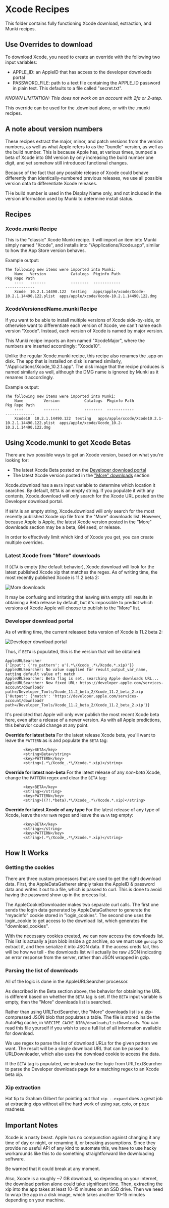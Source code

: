# Xcode Recipes

This folder contains fully functioning Xcode download, extraction, and Munki
recipes.

## Use Overrides to download

To download Xcode, you need to create an override with the following two input
variables:
* APPLE_ID: an AppleID that has access to the developer downloads portal
* PASSWORD_FILE: path to a text file containing the APPLE_ID password in plain
    text. This defaults to a file called "secret.txt".

*KNOWN LIMITATION: This does not work on an account with 2fa or 2-step.*

This override can be used for the .download alone, or with the .munki recipes.

## A note about version numbers

These recipes extract the major, minor, and patch versions from the version
numbers, as well as what Apple refers to as the "bundle" version, as well as
the build number. This is because Apple has, at various times, bumped a beta of
Xcode into GM version by only increasing the build number one digit, and yet
somehow still introduced functional changes.

Because of the fact that any possible release of Xcode could behave differently
than identically-numbered previous releases, we use all possible version data
to differentiate Xcode releases.

THe build number is used in the Display Name only, and not included in the
version information used by Munki to determine install status.

## Recipes

### Xcode.munki Recipe

This is the "classic" Xcode Munki recipe. It will import an item into Munki
simply named "Xcode", and installs into "/Applications/Xcode.app", similar to
how the App Store version behaves.

Example output:
```
The following new items were imported into Munki:
    Name   Version           Catalogs  Pkginfo Path                                   Pkg Repo Path
    ----   -------           --------  ------------                                   -------------
    Xcode  10.2.1.14490.122  testing   apps/apple/xcode/Xcode-10.2.1.14490.122.plist  apps/apple/xcode/Xcode-10.2.1.14490.122.dmg
```

### XcodeVersionedName.munki Recipe

If you want to be able to install multiple versions of Xcode side-by-side, or
otherwise want to differentiate each version of Xcode, we can't name each
version "Xcode". Instead, each version of Xcode is named by major version.

This Munki recipe imports an item named "XcodeMajor", where the
numbers are inserted accordingly: "Xcode10".

Unlike the regular Xcode.munki recipe, this recipe also renames the .app on
disk. The app that is installed on disk is named similarly,
"/Applications/Xcode_10.2.1.app". The disk image that the recipe produces is
named similarly as well, although the DMG name is ignored by Munki as it
renames it accordingly.

Example output:
```
The following new items were imported into Munki:
    Name         Version           Catalogs  Pkginfo Path                                         Pkg Repo Path
    ----         -------           --------  ------------                                         -------------
    Xcode10  10.2.1.14490.122  testing   apps/apple/xcode/Xcode10.2.1-10.2.1.14490.122.plist  apps/apple/xcode/Xcode_10.2-10.2.1.14490.122.dmg
```

## Using Xcode.munki to get Xcode Betas
There are two possible ways to get an Xcode version, based on what you're
looking for:
* The latest Xcode Beta posted on the [Developer download portal](https://developer.apple.com/download/)
* The latest Xcode version posted in the ["More" downloads](https://developer.apple.com/download/more/) section

Xcode.download has a `BETA` input variable to determine which location it
searches. By default, `BETA` is an empty string. If you populate it with
any contents, Xcode.download will _only_ search for the Xcode URL posted on
the Developer download portal.

If `BETA` is an empty string, Xcode.download will _only_ search for the most
recently published Xcode xip file from the "More" downloads list. However,
because Apple is Apple, the latest Xcode version posted in the "More"
downloads section may be a beta, GM seed, or release.

In order to effectively limit which kind of Xcode you get, you can create
multiple overrides.

### Latest Xcode from "More" downloads
If `BETA` is empty (the default behavior), Xcode.download will look for the
latest published Xcode xip that matches the regex. As of writing time, the
most recently published Xcode is 11.2 beta 2:

![More downloads](/../screenshots/screenshots/xcode_more.png)

It may be confusing and irritating that leaving `BETA` empty still results in
obtaining a Beta release by default, but it's impossible to predict which
versions of Xcode Apple will choose to publish to the "More" list.

### Developer download portal
As of writing time, the current released beta version of Xcode is 11.2 beta 2:

![Developer download portal](/../screenshots/screenshots/xcode_beta.png)

Thus, if `BETA` is populated, this is the version that will be obtained:
```
AppleURLSearcher
{'Input': {'re_pattern': u'(.*\/Xcode_.*\/Xcode.*.xip)'}}
AppleURLSearcher: No value supplied for result_output_var_name, setting default value of: match
AppleURLSearcher: Beta flag is set, searching Apple downloads URL...
AppleURLSearcher: New fixed URL: https://developer.apple.com/services-account/download?path=/Developer_Tools/Xcode_11.2_beta_2/Xcode_11.2_beta_2.xip
{'Output': {'match': 'https://developer.apple.com/services-account/download?path=/Developer_Tools/Xcode_11.2_beta_2/Xcode_11.2_beta_2.xip'}}
```

It's predicted that Apple will only ever publish the most recent Xcode beta
here, even after a release of a newer version. As with all Apple predictions,
this behavior could change at any point.

**Override for latest beta**
For the latest release Xcode beta, you'll want to leave the `PATTERN` as is
and populate the `BETA` tag:

```
		<key>BETA</key>
		<string>Beta</string>
		<key>PATTERN</key>
		<string>(.*\/Xcode_.*\/Xcode.*.xip)</string>
```

**Override for latest non-beta**
For the latest release of any *non-beta* Xcode, change the `PATTERN` regex and
clear the `BETA` tag:

```
		<key>BETA</key>
		<string></string>
		<key>PATTERN</key>
		<string>((?!.*beta).*\/Xcode_.*\/Xcode.*.xip)</string>
```

**Override for latest Xcode of any type**
For the latest release of any type of Xcode, leave the `PATTERN` regex and
leave the `BETA` tag empty:

```
		<key>BETA</key>
		<string></string>
		<key>PATTERN</key>
		<string>(.*\/Xcode_.*\/Xcode.*.xip)</string>
```

## How It Works

### Getting the cookies
There are three custom processors that are used to get the right download data.
First, the AppleDataGatherer simply takes the AppleID & password data and writes
it out to a file, which is passed to curl. This is done to avoid having the
password show up in the process list.

The AppleCookieDownloader makes two separate curl calls. The first one sends the
login data generated by AppleDataGatherer to generate the "myacinfo" cookie
stored in "login_cookies". The second one uses the login_cookie to get access
to the download list, which generates the "download_cookies".

With the necessary cookies created, we can now access the downloads list. This
list is actually a json blob inside a gz archive, so we must use `gunzip` to
extract it, and then serialize it into JSON data. If the access creds fail, this
will be how we tell - the downloads list will actually be raw JSON indicating an
error response from the server, rather than JSON wrapped in gzip.

### Parsing the list of downloads
All of the logic is done in the AppleURLSearcher processor.

As described in the Beta section above, the behavior for obtaining the URL is
different based on whether the `BETA` tag is set. If the `BETA` input variable
is empty, then the "More" downloads list is searched.

Rather than using URLTextSearcher, the "More" downloads list is a zip-compressed
JSON blob that populates a table. The file is stored inside the AutoPkg cache,
in `%RECIPE_CACHE_DIR%/downloads/listDownloads`. You can read this file yourself
if you wish to see a full list of all information available for download.

We use regex to parse the list of download URLs for the given pattern we want.
The result will be a single download URL that can be passed to URLDownloader,
which also uses the download cookie to access the data.

If the `BETA` tag is populated, we instead use the logic from URLTextSearcher to
parse the Developer downloads page for a matching regex to an Xcode beta xip.

### Xip extraction

Hat tip to Graham Gilbert for pointing out that `xip --expand` does a great job
at extracting xips without all the hard work of using xar, cpio, or pbzx
madness.

## Important Notes

Xcode is a nasty beast. Apple has no compunction against changing it any time of
day or night, or renaming it, or breaking assumptions. Since they provide no
useful API of any kind to automate this, we have to use hacky workarounds like
this to do something straightforward like downloading software.

Be warned that it could break at any moment.

Also, Xcode is a roughly ~7 GB download, so depending on your internet, the
download portion alone could take significant time. Then, extracting the xip
into the app takes at least 10-15 minutes on an SSD drive. Then we need to
wrap the app in a disk image, which takes another 10-15 minutes depending on
your machine.
